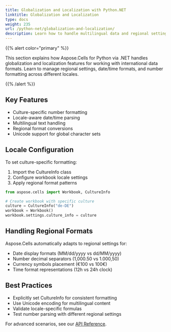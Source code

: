 ```yaml
---
title: Globalization and Localization with Python.NET
linktitle: Globalization and Localization
type: docs
weight: 235
url: /python-net/globalization-and-localization/
description: Learn how to handle multilingual data and regional settings in Excel files using Aspose.Cells for Python via .NET.
---
```


<!-- Removed  per instructions -->

{{% alert color="primary" %}}

This section explains how Aspose.Cells for Python via .NET handles globalization and localization features for working with international data formats. Learn to manage regional settings, date/time formats, and number formatting across different locales.

{{% /alert %}}

## **Key Features**
- Culture-specific number formatting
- Locale-aware date/time parsing
- Multilingual text handling
- Regional format conversions
- Unicode support for global character sets

## **Locale Configuration**
To set culture-specific formatting:
1. Import the CultureInfo class
2. Configure workbook locale settings
3. Apply regional format patterns

```python
from aspose.cells import Workbook, CultureInfo

# Create workbook with specific culture
culture = CultureInfo("de-DE")
workbook = Workbook()
workbook.settings.culture_info = culture
```

## **Handling Regional Formats**
Aspose.Cells automatically adapts to regional settings for:
- Date display formats (MM/dd/yyyy vs dd/MM/yyyy)
- Number decimal separators (1,000.50 vs 1.000,50)
- Currency symbols placement (€100 vs 100€)
- Time format representations (12h vs 24h clock)

## **Best Practices**
- Explicitly set CultureInfo for consistent formatting
- Use Unicode encoding for multilingual content
- Validate locale-specific formulas
- Test number parsing with different regional settings

For advanced scenarios, see our [API Reference](https://reference.aspose.com/cells/python-net/aspose.cells/cultureinfo/).